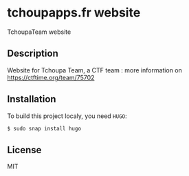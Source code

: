 # tchoupapps.fr website
TchoupaTeam website

## Description
Website for Tchoupa Team, a CTF team : more information on https://ctftime.org/team/75702

## Installation
To build this project localy, you need `HUGO`:
```bash
$ sudo snap install hugo
```

## License
MIT
